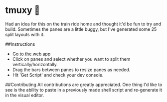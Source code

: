 # tmuxy :octopus:

Had an idea for this on the train ride home and thought it'd be fun to try and build.  Sometimes the panes are a little buggy, but I've generated some 25 split layouts with it.

##Instructions
- [Go to the web app](http://hedgerh.github.io/tmuxy)
- Click on panes and select whether you want to split them vertically/horizontally.
- Drag the bars between panes to resize panes as needed.
- Hit 'Get Script' and check your dev console.

##Contributing
All contributions are greatly appreciated.  One thing I'd like to see is the ability to paste in a previously made shell script and re-generate it in the visual editor.
